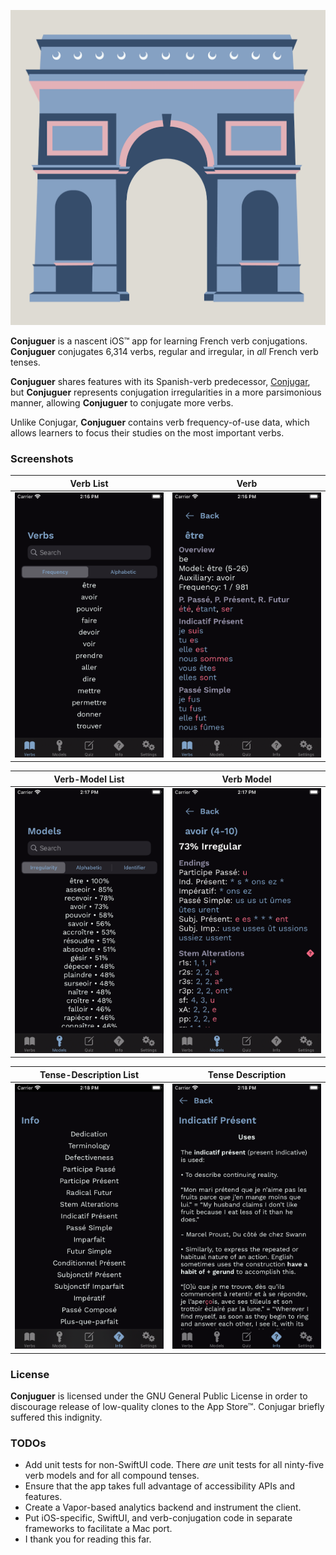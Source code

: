 ![Conjuguer](Images/Splash.png "Conjugar's Launch Screen")

**Conjuguer** is a nascent iOS™ app for learning French verb conjugations. **Conjuguer** conjugates 6,314 verbs, regular and irregular, in _all_ French verb tenses.

**Conjuguer** shares features with its Spanish-verb predecessor, [Conjugar](https://itunes.apple.com/us/app/conjugar/id1236500467?mt=8), but **Conjuguer** represents conjugation irregularities in a more parsimonious manner, allowing **Conjuguer** to conjugate more verbs.

Unlike Conjugar, **Conjuguer** contains verb frequency-of-use data, which allows learners to focus their studies on the most important verbs.

### Screenshots

| Verb List | Verb |
| --- | --- |
| ![](Images/verbs.png) | ![](Images/verb.png) |

| Verb-Model List | Verb Model |
| --- | --- |
| ![](Images/models.png) | ![](Images/model.png) |

| Tense-Description List | Tense Description |
| --- | --- |
| ![](Images/infos.png) | ![](Images/info.png) |

### License

**Conjuguer** is licensed under the GNU General Public License in order to discourage release of low-quality clones to the App Store™. Conjugar briefly suffered this indignity.

### TODOs

* Add unit tests for non-SwiftUI code. There _are_ unit tests for all ninty-five verb models and for all compound tenses.
* Ensure that the app takes full advantage of accessibility APIs and features.
* Create a Vapor-based analytics backend and instrument the client.
* Put iOS-specific, SwiftUI, and verb-conjugation code in separate frameworks to facilitate a Mac port.
* I thank you for reading this far.

